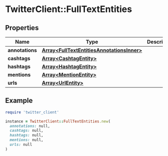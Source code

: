 # TwitterClient::FullTextEntities

## Properties

| Name | Type | Description | Notes |
| ---- | ---- | ----------- | ----- |
| **annotations** | [**Array&lt;FullTextEntitiesAnnotationsInner&gt;**](FullTextEntitiesAnnotationsInner.md) |  | [optional] |
| **cashtags** | [**Array&lt;CashtagEntity&gt;**](CashtagEntity.md) |  | [optional] |
| **hashtags** | [**Array&lt;HashtagEntity&gt;**](HashtagEntity.md) |  | [optional] |
| **mentions** | [**Array&lt;MentionEntity&gt;**](MentionEntity.md) |  | [optional] |
| **urls** | [**Array&lt;UrlEntity&gt;**](UrlEntity.md) |  | [optional] |

## Example

```ruby
require 'twitter_client'

instance = TwitterClient::FullTextEntities.new(
  annotations: null,
  cashtags: null,
  hashtags: null,
  mentions: null,
  urls: null
)
```

